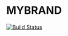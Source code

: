 # MYBRAND
[![Build Status](https://travis-ci.com/unadine/MYBRAND.svg?branch=develop)](https://travis-ci.com/unadine/MYBRAND)